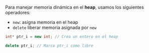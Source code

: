 Para manejar memoria dinámica en el **heap**, usamos los siguientes operadores:

- `new`: asigna memoria en el heap
- `delete` liberar memoria asignada por `new`

```cpp
int* ptr_i = new int; // Crea un entero en el heap

delete ptr_i; // Marca ptr_i como libre
```